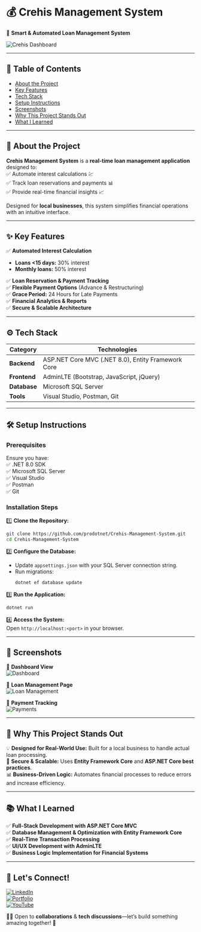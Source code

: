 # 💰 Crehis Management System  

🚀 **Smart & Automated Loan Management System**  

![Crehis Dashboard](https://github.com/prodotnet/Crehis-Management-System/assets/screenshot.png)  

---

## 📌 Table of Contents
- [About the Project](#about-the-project)  
- [Key Features](#key-features)  
- [Tech Stack](#tech-stack)  
- [Setup Instructions](#setup-instructions)  
- [Screenshots](#screenshots)  
- [Why This Project Stands Out](#why-this-project-stands-out)  
- [What I Learned](#what-i-learned)  

---

## 📝 About the Project  
**Crehis Management System** is a **real-time loan management application** designed to:  
✅ Automate interest calculations 💹  
✅ Track loan reservations and payments 📊  
✅ Provide real-time financial insights 📈  

Designed for **local businesses**, this system simplifies financial operations with an intuitive interface.

---

## ✨ Key Features  

✅ **Automated Interest Calculation**  
   - **Loans <15 days:** 30% interest  
   - **Monthly loans:** 50% interest  

✅ **Loan Reservation & Payment Tracking**  
✅ **Flexible Payment Options** (Advance & Restructuring)  
✅ **Grace Period:** 24 Hours for Late Payments  
✅ **Financial Analytics & Reports**  
✅ **Secure & Scalable Architecture**  

---

## ⚙️ Tech Stack  

| **Category** | **Technologies** |
|-------------|----------------|
| **Backend** | ASP.NET Core MVC (.NET 8.0), Entity Framework Core |
| **Frontend** | AdminLTE (Bootstrap, JavaScript, jQuery) |
| **Database** | Microsoft SQL Server |
| **Tools** | Visual Studio, Postman, Git |

---

## 🛠️ Setup Instructions  

### **Prerequisites**  
Ensure you have:  
✅ .NET 8.0 SDK  
✅ Microsoft SQL Server  
✅ Visual Studio  
✅ Postman  
✅ Git  

### **Installation Steps**  
1️⃣ **Clone the Repository:**  
   ```sh
   git clone https://github.com/prodotnet/Crehis-Management-System.git
   cd Crehis-Management-System
   ```

2️⃣ **Configure the Database:**  
   - Update `appsettings.json` with your SQL Server connection string.  
   - Run migrations:  
     ```sh
     dotnet ef database update
     ```

3️⃣ **Run the Application:**  
   ```sh
   dotnet run
   ```

4️⃣ **Access the System:**  
   Open `http://localhost:<port>` in your browser.  

---

## 📸 Screenshots  

🔹 **Dashboard View**  
![Dashboard](https://github.com/prodotnet/Crehis-Management-System/assets/dashboard.png)  

🔹 **Loan Management Page**  
![Loan Management](https://github.com/prodotnet/Crehis-Management-System/assets/loan.png)  

🔹 **Payment Tracking**  
![Payments](https://github.com/prodotnet/Crehis-Management-System/assets/payments.png)  

---

## 🚀 Why This Project Stands Out  
💡 **Designed for Real-World Use:** Built for a local business to handle actual loan processing.  
🔐 **Secure & Scalable:** Uses **Entity Framework Core** and **ASP.NET Core best practices**.  
📊 **Business-Driven Logic:** Automates financial processes to reduce errors and increase efficiency.  

---

## 📚 What I Learned  
✅ **Full-Stack Development with ASP.NET Core MVC**  
✅ **Database Management & Optimization with Entity Framework Core**  
✅ **Real-Time Transaction Processing**  
✅ **UI/UX Development with AdminLTE**  
✅ **Business Logic Implementation for Financial Systems**  

---

## 🔗 Let's Connect!  

[![LinkedIn](https://img.shields.io/badge/LinkedIn-blue?logo=linkedin)](https://www.linkedin.com/in/sphesihlengidi24prodotnet)  
[![Portfolio](https://img.shields.io/badge/Portfolio-Website-green)](https://prodotnet.github.io/sphesihlengidi/)  
[![YouTube](https://img.shields.io/badge/YouTube-Coding%20Tutorials-red?logo=youtube)](https://www.youtube.com/@prodotnet)  

👨‍💻 Open to **collaborations** & **tech discussions**—let’s build something amazing together! 🚀
